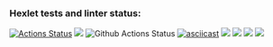 ### Hexlet tests and linter status:
[![Actions Status](https://github.com/remberq/python-project-lvl1/workflows/hexlet-check/badge.svg)](https://github.com/remberq/python-project-lvl1/actions)
<a href="https://codeclimate.com/github/codeclimate/codeclimate/maintainability"><img src="https://api.codeclimate.com/v1/badges/a99a88d28ad37a79dbf6/maintainability" /></a>
![Github Actions Status](https://github.com/hexlet-boilerplates/python-package/workflows/Python%20CI/badge.svg)
[![asciicast](https://asciinema.org/a/wKoeDouOcn4HiF665mIyYck7w.svg)](https://asciinema.org/a/wKoeDouOcn4HiF665mIyYck7w)
<a href="https://asciinema.org/a/k9ctanxheNrA5ujgPhQvqp9hB" target="_blank"><img src="https://asciinema.org/a/k9ctanxheNrA5ujgPhQvqp9hB.svg" /></a>
<a href="https://asciinema.org/a/qLbxALNZtKl0rhgfGF61LtzbZ" target="_blank"><img src="https://asciinema.org/a/qLbxALNZtKl0rhgfGF61LtzbZ.svg" /></a>
<a href="https://asciinema.org/a/lqHNnpzZ2u0MG1ahPlvwq1vue" target="_blank"><img src="https://asciinema.org/a/lqHNnpzZ2u0MG1ahPlvwq1vue.svg" /></a>
<a href="https://asciinema.org/a/OffJ1sw5koS4kfQbNqSeJ1QRR" target="_blank"><img src="https://asciinema.org/a/OffJ1sw5koS4kfQbNqSeJ1QRR.svg" /></a>